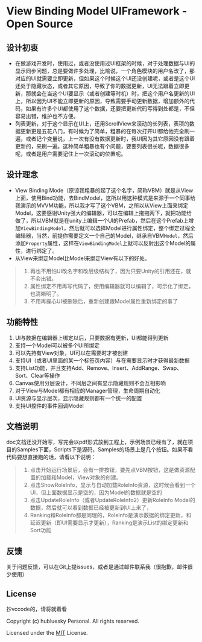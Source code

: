 # View Binding Model UIFramework - Open Source

## 设计初衷
* 在做游戏开发时，使用过，或者没使用过UI框架的时候，对于处理数据与UI的显示同步问题，总是要做许多处理，比喻说，一个角色模块的用户名改了，那对应的UI就需要立即更新，但如果这个时候这个UI还没创建呢，或者是这个UI还处于隐藏状态，或者其它原因，导致了你的数据更新，UI无法跟着立即更新，那就会在当这个UI要显示（或者创建等时机）时，把这个用户名更新的UI上，所以因为UI不能立即更新的原因，导致需要手动更新数据，增加额外的代码，如果有许多个UI都使用了这个数据，还要把更新代码写得到处都是，不但容易出错，维护也不方便。
* 列表更新，对于这个显示在UI上，还用ScrollView来滚动的长列表，表项的数据更新更是五花八门，有时候为了简单，粗暴的在每次打开UI都给他完全刷一遍，或者记个变量说，上一次有没有数据更新时，我UI因为其它原因没有跟着更新的，来刷一遍。这种简单粗暴也有个问题，要要列表很长呢，数据很多呢，或者是用户需要记住上一次滚动的位置呢。

## 设计理念
* View Binding Mode（原谅我粗暴的起了这个名字，简称VBM）就是从View上面，使用Bind功能，去BindModel，这所以用这种模式是来源于一个同事给我演示的MVVM功能，所以我才写了这个VBM，之所以从View上面来绑定Model，这要感谢Unity强大的编辑器，可以在编辑上拖拖两下，就把功能给做了，所以VBM就是在unity上编辑一个UI的Prefab，然后在这个Prefab上增加`ViewBindingModel`，然后就可以选择Model进行属性绑定，整个绑定过程全编辑器，当然，前提你需要定义一个自己的Model，继承自VBM`Model`，然后添加`Property`属性，这样在`ViewBindingModel`上就可以反射出这个Model的属性，进行绑定了。
* 从View来绑定Model比Model来绑定View有以下的好处。
> 1. 再也不用怕UI改名字和改层级结构了，因为只要Unity的引用还在，就不会出错。
> 2. 属性绑定不用再写代码了，使用编辑器就可以编辑了，可示化了绑定，也清晰明了。
> 3. 不用再操心UI被删除后，重新创建跟Model属性重新绑定的事了

## 功能特性
1. UI与数据在编辑器上绑定以后，只要数据有更新，UI都能得到更新
2. 支持一个Model可以被多个UI所绑定
3. 可以先持有View对象，UI可以在需要时才被创建
4. 支持UI（或者UI里面的某一个标签页内容）与在需要显示时才获得最新数据
5. 支持List功能，并且支持Add、Remove、Insert、AddRange、Swap、Sort、Clear等操作
6. Canvas使用分层设计，不同层之间有显示隐藏规则不会互相影响
7. 对于View与Model都有相应的Manager管理，生命周期自动化
8. UI资源与显示层次，显示隐藏规则都有一个统一的配置
9. 支持UI控件的事件回调Model

## 文档说明
doc文档还没开始写，写完会以pdf形式放到工程上，示例场景已经有了，就在项目的Samples下面，Scripts下是源码，Samples的场景上是几个按钮。如果不看代码要想直接跑的话，请看以下说明：
> 1. 点击开始运行场景后，会有一排按钮，要先点VBM按钮，这是做资源配置的加载和Model，View对象的创建。
> 2. 点击ShowRoleInfo，显示与自动加载RoleInfo资源，这时候会看到一个UI，但上面数据显示是空的，因为Model的数据就是空的
> 3. 点击UpdateRoleInfo（或者UpdateRoleInfo2）更新RoleInfo Model的数据，然后就可以看到数据已经被更新到UI上来了，
> 4. Ranking和RoleInfo都是同理的，RoleInfo是演示数据的绑定更新，和延迟更新（即UI需要显示才更新），Ranking是演示List的绑定更新和Sort功能

## 反馈
关于问题反馈，可以在Git上提issues，或者是通过邮件联系我（很抱歉，邮件很少使用）

## License
抄vccode的，请将就着看

Copyright (c) hubluesky Personal. All rights reserved.

Licensed under the [MIT](LICENSE.txt) License.